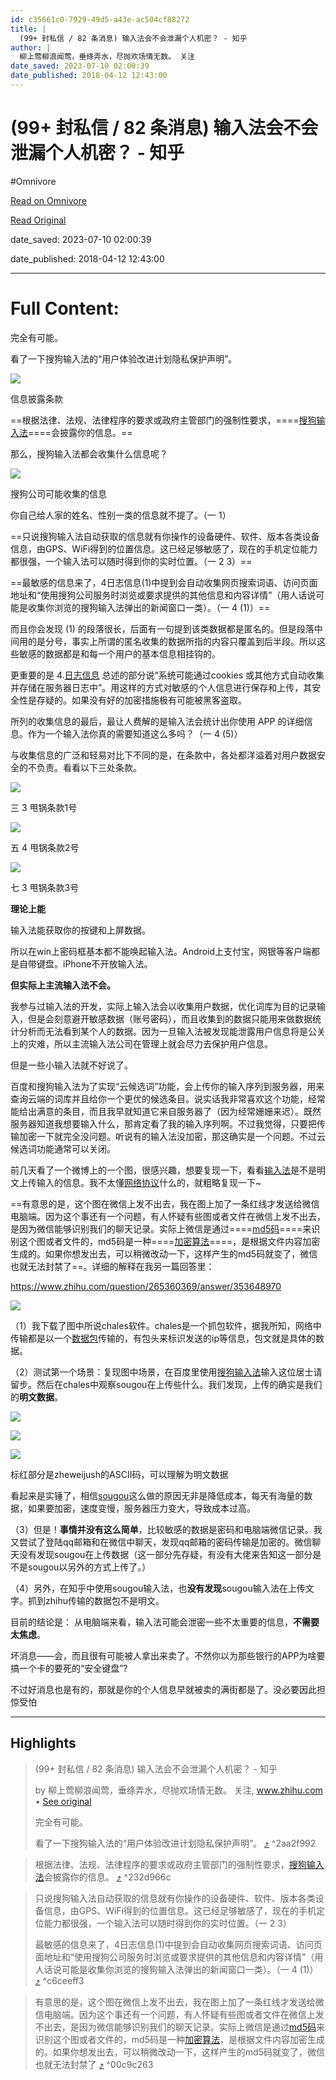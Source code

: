 ```yaml
---
id: c35661c0-7929-49d5-a43e-ac504cf88272
title: |
  (99+ 封私信 / 82 条消息) 输入法会不会泄漏个人机密？ - 知乎
author: |
  柳上莺柳浪闻莺，垂绦弄水，尽抛欢场情无数。​ 关注
date_saved: 2023-07-10 02:00:39
date_published: 2018-04-12 12:43:00
---
```


# (99+ 封私信 / 82 条消息) 输入法会不会泄漏个人机密？ - 知乎
#Omnivore

[Read on Omnivore](https://omnivore.app/me/99-82-1893e634149)

[Read Original](https://www.zhihu.com/question/24454612)

date_saved: 2023-07-10 02:00:39

date_published: 2018-04-12 12:43:00

--- 

# Full Content: 

完全有可能。

看了一下搜狗输入法的“用户体验改进计划隐私保护声明”。

![](https://proxy-prod.omnivore-image-cache.app/1220x380,sRm6oU9or2KnwGPplonwBTiry47y0p5AzfHkeok9pkzk/https://pica.zhimg.com/50/v2-3cd781e8e214e7068bb04b9db4bf7cfb_720w.jpg?source=1940ef5c)

信息披露条款

==根据法律、法规、法律程序的要求或政府主管部门的强制性要求，====[搜狗输入法](https://www.zhihu.com/search?q=%E6%90%9C%E7%8B%97%E8%BE%93%E5%85%A5%E6%B3%95&search%5Fsource=Entity&hybrid%5Fsearch%5Fsource=Entity&hybrid%5Fsearch%5Fextra=%7B%22sourceType%22%3A%22answer%22%2C%22sourceId%22%3A365093131%7D)====会披露你的信息。==

那么，搜狗输入法都会收集什么信息呢？

![](https://proxy-prod.omnivore-image-cache.app/1226x1398,sG6u_-3PLNcH3lWA8ms1h_kf-KASB00GE5s3N5ZYO9go/https://picx.zhimg.com/50/v2-5760044f464adcdd7f0a611a8a7bf360_720w.jpg?source=1940ef5c)

搜狗公司可能收集的信息

你自己给人家的姓名、性别一类的信息就不提了。（一 1）

==只说搜狗输入法自动获取的信息就有你操作的设备硬件、软件、版本各类设备信息，由GPS、WiFi得到的位置信息。这已经足够敏感了，现在的手机定位能力都很强，一个输入法可以随时得到你的实时位置。（一 2 3）==

==最敏感的信息来了，4日志信息(1)中提到会自动收集网页搜索词语、访问页面地址和“使用搜狗公司服务时浏览或要求提供的其他信息和内容详情”（用人话说可能是收集你浏览的搜狗输入法弹出的新闻窗口一类）。（一 4 (1)）==

而且你会发现 (1) 的段落很长，后面有一句提到该类数据都是匿名的。但是段落中间用的是分号，事实上所谓的匿名收集的数据所指的内容只覆盖到后半段。所以这些敏感的数据都是和每一个用户的基本信息相挂钩的。

更重要的是 4.[日志信息](https://www.zhihu.com/search?q=%E6%97%A5%E5%BF%97%E4%BF%A1%E6%81%AF&search%5Fsource=Entity&hybrid%5Fsearch%5Fsource=Entity&hybrid%5Fsearch%5Fextra=%7B%22sourceType%22%3A%22answer%22%2C%22sourceId%22%3A365093131%7D) 总述的部分说“系统可能通过cookies 或其他方式自动收集并存储在服务器日志中”。用这样的方式对敏感的个人信息进行保存和上传，其安全性是存疑的。如果没有好的加密措施极有可能被黑客盗取。

所列的收集信息的最后，最让人费解的是输入法会统计出你使用 APP 的详细信息。作为一个输入法你真的需要知道这么多吗？（一 4 (5)）

与收集信息的广泛和轻易对比下不同的是，在条款中，各处都洋溢着对用户数据安全的不负责。看看以下三处条款。

![](https://proxy-prod.omnivore-image-cache.app/1234x376,so22YYMdelG0Y9cCjz2OyB2Ozun3RjBTI3KVVLuH4hBY/https://picx.zhimg.com/50/v2-9cc1a12a515c66e8438118b0ed0e6b9f_720w.jpg?source=1940ef5c)

三 3 甩锅条款1号

![](https://proxy-prod.omnivore-image-cache.app/1226x596,sep3FMOZUxEpgFylXyxKxqlmKATNVScxkqWvmeGMUfa8/https://pica.zhimg.com/50/v2-e493409ffeacfbb0ac1b8aa945a92a7c_720w.jpg?source=1940ef5c)

五 4 甩锅条款2号

![](https://proxy-prod.omnivore-image-cache.app/1232x454,sMwJufmDKg1CnbNEGHwevxvSlhjZNkrMGjwHqxYhg2jw/https://pic1.zhimg.com/50/v2-7e3aa7efc8b96d723cda690d424c1931_720w.jpg?source=1940ef5c)

七 3 甩锅条款3号

**理论上能**

输入法能获取你的按键和上屏数据。

所以在win上密码框基本都不能唤起输入法。Android上支付宝，网银等客户端都是自带键盘。iPhone不开放输入法。

**但实际上主流输入法不会。**

我参与过输入法的开发，实际上输入法会以收集用户数据，优化词库为目的记录输入，但是会刻意避开敏感数据（账号密码），而且收集到的数据只能用来做数据统计分析而无法看到某个人的数据。因为一旦输入法被发现能泄露用户信息将是公关上的灾难，所以主流输入法公司在管理上就会尽力去保护用户信息。

但是一些小输入法就不好说了。

百度和搜狗输入法为了实现“云候选词”功能，会上传你的输入序列到服务器，用来查询云端的词库并且给你一个更优的候选条目。说实话我非常喜欢这个功能，经常能给出满意的条目，而且我早就知道它来自服务器了（因为经常姗姗来迟）。既然服务器知道我想要输入什么，那肯定看了我的输入序列啊。不过我觉得，只要把传输加密一下就完全没问题。听说有的输入法没加密，那这确实是一个问题。不过云候选词功能通常可以关闭。

前几天看了一个微博上的一个图，很感兴趣，想要复现一下，看看[输入法](https://www.zhihu.com/search?q=%E8%BE%93%E5%85%A5%E6%B3%95&search%5Fsource=Entity&hybrid%5Fsearch%5Fsource=Entity&hybrid%5Fsearch%5Fextra=%7B%22sourceType%22%3A%22answer%22%2C%22sourceId%22%3A718774684%7D)是不是明文上传输入的信息。我不太懂[网络协议](https://www.zhihu.com/search?q=%E7%BD%91%E7%BB%9C%E5%8D%8F%E8%AE%AE&search%5Fsource=Entity&hybrid%5Fsearch%5Fsource=Entity&hybrid%5Fsearch%5Fextra=%7B%22sourceType%22%3A%22answer%22%2C%22sourceId%22%3A718774684%7D)什么的，就粗略复现一下\~

==有意思的是，这个图在微信上发不出去，我在图上加了一条红线才发送给微信电脑端。因为这个事还有一个问题，有人怀疑有些图或者文件在微信上发不出去，是因为微信能够识别我们的聊天记录。实际上微信是通过====[md5码](https://www.zhihu.com/search?q=md5%E7%A0%81&search%5Fsource=Entity&hybrid%5Fsearch%5Fsource=Entity&hybrid%5Fsearch%5Fextra=%7B%22sourceType%22%3A%22answer%22%2C%22sourceId%22%3A718774684%7D)====来识别这个图或者文件的，md5码是一种====[加密算法](https://www.zhihu.com/search?q=%E5%8A%A0%E5%AF%86%E7%AE%97%E6%B3%95&search%5Fsource=Entity&hybrid%5Fsearch%5Fsource=Entity&hybrid%5Fsearch%5Fextra=%7B%22sourceType%22%3A%22answer%22%2C%22sourceId%22%3A718774684%7D)====，是根据文件内容加密生成的。如果你想发出去，可以稍微改动一下，这样产生的md5码就变了，微信也就无法封禁了==。详细的解释在我另一篇回答里：

<https://www.zhihu.com/question/265360369/answer/353648970>

![](https://proxy-prod.omnivore-image-cache.app/612x2048,ssSUWlkrXoW8rvFxCzberMuNus48UiMkP2mexbqW5ss0/https://picx.zhimg.com/50/v2-ffb3fae02abc1fc2e5ad5f7dc635be72_720w.jpg?source=1940ef5c)

（1）我下载了图中所说chales软件。chales是一个抓包软件，据我所知，网络中传输都是以一个[数据包](https://www.zhihu.com/search?q=%E6%95%B0%E6%8D%AE%E5%8C%85&search%5Fsource=Entity&hybrid%5Fsearch%5Fsource=Entity&hybrid%5Fsearch%5Fextra=%7B%22sourceType%22%3A%22answer%22%2C%22sourceId%22%3A718774684%7D)传输的，有包头来标识发送的ip等信息，包文就是具体的数据。

（2）测试第一个场景：复现图中场景，在百度里使用[搜狗输入法](https://www.zhihu.com/search?q=%E6%90%9C%E7%8B%97%E8%BE%93%E5%85%A5%E6%B3%95&search%5Fsource=Entity&hybrid%5Fsearch%5Fsource=Entity&hybrid%5Fsearch%5Fextra=%7B%22sourceType%22%3A%22answer%22%2C%22sourceId%22%3A718774684%7D)输入这位居士请留步。然后在chales中观察sougou在上传些什么。我们发现，上传的确实是我们的**明文数据**。

![](https://proxy-prod.omnivore-image-cache.app/796x324,sNyACg6OB-36CeDWtPFbV7GXL4Zr5Ml909Ac_TJFdt10/https://pica.zhimg.com/50/v2-3f857f5c367127731a5b074fe7601e66_720w.jpg?source=1940ef5c)

![](https://proxy-prod.omnivore-image-cache.app/980x294,sisZowXv3DmRTMHNj5USVN8r0-eslJovnZfoEIVXIKIk/https://picx.zhimg.com/50/v2-6565edc7ab33a709a3a420f7edd0dfbd_720w.jpg?source=1940ef5c)

![](https://proxy-prod.omnivore-image-cache.app/473x301,syzqxzFuphAQW-czmP8WtOIBPBL1a5jAyRitdPDEGdEE/https://pic1.zhimg.com/50/v2-795c9221dc1488639421c3ed26f82dcf_720w.jpg?source=1940ef5c)

标红部分是zheweijush的ASCII码，可以理解为明文数据

看起来是实锤了，相信[sougou](https://www.zhihu.com/search?q=sougou&search%5Fsource=Entity&hybrid%5Fsearch%5Fsource=Entity&hybrid%5Fsearch%5Fextra=%7B%22sourceType%22%3A%22answer%22%2C%22sourceId%22%3A718774684%7D)这么做的原因无非是降低成本，每天有海量的数据，如果要加密，速度变慢，服务器压力变大，导致成本过高。

（3）但是！**事情并没有这么简单**，比较敏感的数据是密码和电脑端微信记录。我又尝试了登陆qq邮箱和在微信中聊天，发现qq邮箱的密码传输是加密的。微信聊天没有发现sougou在上传数据（这一部分先存疑，有没有大佬来告知这一部分是不是sougou以另外的方式上传了。）

（4）另外，在知乎中使用sougou输入法，也**没有发现**sougou输入法在上传文字。抓到zhihu传输的数据包不是明文。

目前的结论是： 从电脑端来看，输入法可能会泄密一些不太重要的信息，**不需要太焦虑**。

坏消息——会，而且很有可能被人拿出来卖了。不然你以为那些银行的APP为啥要搞一个卡的要死的“安全键盘”?

不过好消息也是有的，那就是你的个人信息早就被卖的满街都是了。没必要因此担惊受怕

---

## Highlights

> (99+ 封私信 / 82 条消息) 输入法会不会泄漏个人机密？ - 知乎
> 
> by 柳上莺柳浪闻莺，垂绦弄水，尽抛欢场情无数。​ 关注, www.zhihu.com • [See original](https://www.zhihu.com/question/24454612)
> 
> 完全有可能。
> 
> 看了一下搜狗输入法的“用户体验改进计划隐私保护声明”。 [⤴️](https://omnivore.app/me/99-82-1893e634149#2aa2f992-3dd4-4f43-9c76-1da5d2ef563f)  ^2aa2f992

> 根据法律、法规、法律程序的要求或政府主管部门的强制性要求，[搜狗输入法](https://www.zhihu.com/search?q=%E6%90%9C%E7%8B%97%E8%BE%93%E5%85%A5%E6%B3%95&amp;search%5Fsource=Entity&amp;hybrid%5Fsearch%5Fsource=Entity&amp;hybrid%5Fsearch%5Fextra=%7B%22sourceType%22%3A%22answer%22%2C%22sourceId%22%3A365093131%7D)会披露你的信息。 [⤴️](https://omnivore.app/me/99-82-1893e634149#232d966c-40cc-4556-b98e-b6d78b17833e)  ^232d966c

> 只说搜狗输入法自动获取的信息就有你操作的设备硬件、软件、版本各类设备信息，由GPS、WiFi得到的位置信息。这已经足够敏感了，现在的手机定位能力都很强，一个输入法可以随时得到你的实时位置。（一 2 3）
> 
> 最敏感的信息来了，4日志信息(1)中提到会自动收集网页搜索词语、访问页面地址和“使用搜狗公司服务时浏览或要求提供的其他信息和内容详情”（用人话说可能是收集你浏览的搜狗输入法弹出的新闻窗口一类）。（一 4 (1)） [⤴️](https://omnivore.app/me/99-82-1893e634149#c6ceeff3-52bf-488b-b518-97c6eccc9179)  ^c6ceeff3

> 有意思的是，这个图在微信上发不出去，我在图上加了一条红线才发送给微信电脑端。因为这个事还有一个问题，有人怀疑有些图或者文件在微信上发不出去，是因为微信能够识别我们的聊天记录。实际上微信是通过[md5码](https://www.zhihu.com/search?q=md5%E7%A0%81&amp;search%5Fsource=Entity&amp;hybrid%5Fsearch%5Fsource=Entity&amp;hybrid%5Fsearch%5Fextra=%7B%22sourceType%22%3A%22answer%22%2C%22sourceId%22%3A718774684%7D)来识别这个图或者文件的，md5码是一种[加密算法](https://www.zhihu.com/search?q=%E5%8A%A0%E5%AF%86%E7%AE%97%E6%B3%95&amp;search%5Fsource=Entity&amp;hybrid%5Fsearch%5Fsource=Entity&amp;hybrid%5Fsearch%5Fextra=%7B%22sourceType%22%3A%22answer%22%2C%22sourceId%22%3A718774684%7D)，是根据文件内容加密生成的。如果你想发出去，可以稍微改动一下，这样产生的md5码就变了，微信也就无法封禁了 [⤴️](https://omnivore.app/me/99-82-1893e634149#00c9c263-63fa-49e4-990b-c0df9bc328d7)  ^00c9c263


